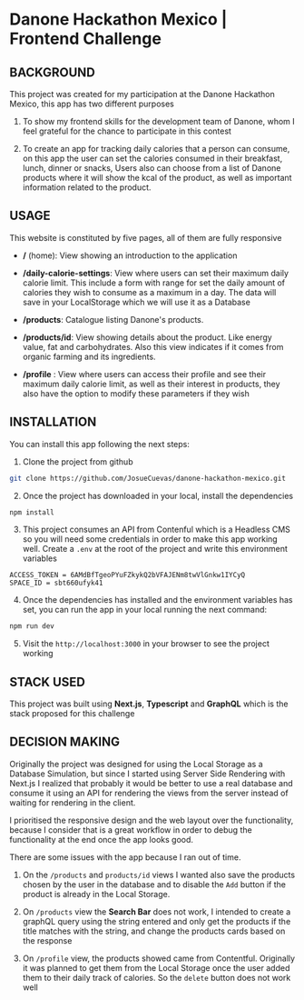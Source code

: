 # Danone Hackathon Mexico | Frontend Challenge

## BACKGROUND

This project was created for my participation at the Danone Hackathon Mexico, this app has two different purposes

1. To show my frontend skills for the development team of Danone, whom I feel grateful for the chance to participate in this contest

2. To create an app for tracking daily calories that a person can consume, on this app the user can set the calories consumed in their breakfast, lunch, dinner or snacks, Users also can choose from a list of Danone products where it will show the kcal of the product, as well as important information related to the product.

## USAGE

This website is constituted by five pages, all of them are fully responsive

- **/** (home): View showing an introduction to the application

- **/daily-calorie-settings**: View where users can set their maximum daily calorie limit. This include a form with range for set the daily amount of calories they wish to
  consume as a maximum in a day. The data will save in your LocalStorage which we will use it as a Database

- **/products**: Catalogue listing Danone's products.

- **/products/id**: View showing details about the product. Like energy value, fat
  and carbohydrates. Also this view indicates if it comes from organic farming and its ingredients.

* **/profile** : View where users can access their profile and see their maximum
  daily calorie limit, as well as their interest in products, they also have the option to modify these parameters if they wish

## INSTALLATION

You can install this app following the next steps:

1. Clone the project from github

```bash
git clone https://github.com/JosueCuevas/danone-hackathon-mexico.git
```

2. Once the project has downloaded in your local, install the dependencies

```bash
npm install
```

3. This project consumes an API from Contenful which is a Headless CMS so you will need some credentials in order to make this app working well. Create a `.env` at the root of the project and write this environment variables

```.env
ACCESS_TOKEN = 6AMdBfTgeoPYuFZkykQ2bVFAJENm8twVlGnkw1IYCyQ
SPACE_ID = sbt660ufyk41
```

4. Once the dependencies has installed and the environment variables has set, you can run the app in your local running the next command:

```bash
npm run dev
```

5. Visit the `http://localhost:3000` in your browser to see the project working

## STACK USED

This project was built using **Next.js**, **Typescript** and **GraphQL** which is the stack proposed for this challenge

## DECISION MAKING

Originally the project was designed for using the Local Storage as a Database Simulation, but since I started using Server Side Rendering with Next.js I realized that probably it would be better to use a real database and consume it using an API for rendering the views from the server instead of waiting for rendering in the client.

I prioritised the responsive design and the web layout over the functionality, because I consider that is a great workflow in order to debug the functionality at the end once the app looks good.

There are some issues with the app because I ran out of time.

1. On the `/products` and `products/id` views I wanted also save the products chosen by the user in the database and to disable the `Add` button if the product is already in the Local Storage.

2. On `/products` view the **Search Bar** does not work, I intended to create a graphQL query using the string entered and only get the products if the title matches with the string, and change the products cards based on the response

3. On `/profile` view, the products showed came from Contentful. Originally it was planned to get them from the Local Storage once the user added them to their daily track of calories. So the `delete` button does not work well
